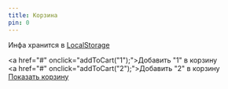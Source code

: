 ```yaml
---
title: Корзина
pin: 0
---
```


Инфа хранится в [LocalStorage](https://learn.javascript.ru/localstorage)

<a href="#" onclick="addToCart("1");">Добавить "1" в корзину</a><br>
<a href="#" onclick="addToCart("2");">Добавить "2" в корзину</a><br>
<a href="#" onclick="renderCart();">Показать корзину</a><br>


<div id="cart" style="display: none;">Содержимое корзины:</div>


<script>
function renderCart() {
  document.getElementById('cart').style.display='block';
  alert( localStorage.getItem('key1') );
  return(false);
}
  
function addToCart(param) {
  localStorage.setItem('key1', param);
  alert("Добавлено");
  return(false);
}
</script>
